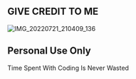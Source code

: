 ## GIVE CREDIT TO ME

![IMG_20220721_210409_136](https://user-images.githubusercontent.com/110241656/182916765-f5fee9b6-8e07-4458-95e2-0e25065346f8.jpg)

## Personal Use Only 

Time Spent With Coding Is Never Wasted
